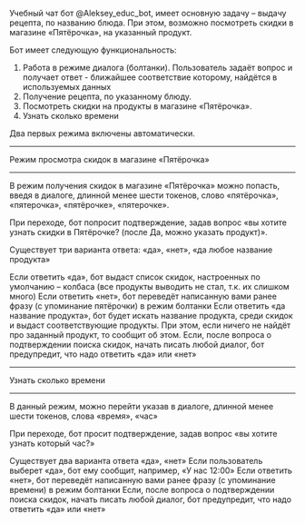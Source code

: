 Учебный чат бот @Aleksey_educ_bot, имеет основную задачу – выдачу рецепта, по названию блюда. 
При этом, возможно посмотреть скидки в магазине «Пятёрочка», на указанный продукт.


Бот имеет следующую функциональность:
1)	Работа в режиме диалога (болтанки). Пользователь задаёт вопрос и получает ответ - ближайшее соответствие которому, найдётся в используемых данных 
2)	Получение рецепта, по указанному блюду.
3)	Посмотреть скидки на продукты в магазине «Пятёрочка».
4)	Узнать сколько времени



Два первых режима включены автоматически.
*******************************************
Режим просмотра скидок в магазине «Пятёрочка»
*******************************************
В режим получения скидок в магазине «Пятёрочка» можно попасть, введя в диалоге, длинной менее шести токенов, слово «пятёрочка», «пятерочка», «пятёрочке», «пятерочке». 

При переходе, бот попросит подтверждение, задав вопрос «вы хотите узнать скидки в Пятёрочке? (после Да, можно указать продукт)».

Существует три варианта ответа: «да», «нет», «да любое название продукта» 

Если ответить «да», бот выдаст список скидок, настроенных по умолчанию – колбаса (все продукты выводить не стал, т.к. их слишком много)
Если ответить «нет», бот переведёт написанную вами ранее фразу (с упоминание пятёрочки) в режим болтанки
Если ответить «да название продукта», бот будет искать название продукта, среди скидок и выдаст соответствующие продукты. При этом, если ничего не найдёт про заданный продукт, то сообщит об этом.
Если, после вопроса о подтверждении поиска скидок, начать писать любой диалог, бот предупредит, что надо ответить «да» или «нет»
*********************
Узнать сколько времени
*********************
В данный режим, можно перейти указав в диалоге, длинной менее шести токенов, слова «время», «час»

При переходе, бот просит подтверждение, задав вопрос «вы хотите узнать который час?»

Существует два варианта ответа «да», «нет»
Если пользователь выберет «да», бот ему сообщит, например, «У нас 12:00»
Если ответить «нет», бот переведёт написанную вами ранее фразу (с упоминание времени) в режим болтанки
Если, после вопроса о подтверждении поиска скидок, начать писать любой диалог, бот предупредит, что надо ответить «да» или «нет»
